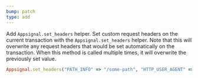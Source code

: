 ```yaml
---
bump: patch
type: add
---
```


Add `Appsignal.set_headers` helper. Set custom request headers on the current transaction with the `Appsignal.set_headers` helper. Note that this will overwrite any request headers that would be set automatically on the transaction. When this method is called multiple times, it will overwrite the previously set value.

```ruby
Appsignal.set_headers("PATH_INFO" => "/some-path", "HTTP_USER_AGENT" => "Firefox")
```
